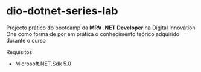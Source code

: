 # dio-dotnet-series-lab

Projecto prático do bootcamp da **MRV .NET Developer** na Digital Innovation One como forma de por em prática o conhecimento teórico adquirido durante o curso

Requisitos
- Microsoft.NET.Sdk 5.0

